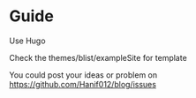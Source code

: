 # Guide
Use Hugo

Check the themes/blist/exampleSite for template

You could post your ideas or problem on https://github.com/Hanif012/blog/issues